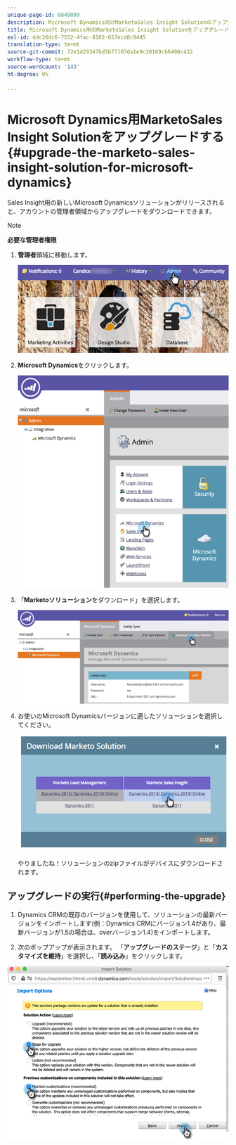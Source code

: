 ```yaml
---
unique-page-id: 6849099
description: Microsoft Dynamics向けMarketoSales Insight Solutionのアップグレード —Marketoドキュメント — 製品ドキュメント
title: Microsoft Dynamics用のMarketoSales Insight Solutionをアップグレードする
exl-id: ddc26dc6-7552-4fac-8102-657ecd8c9445
translation-type: tm+mt
source-git-commit: 72e1d29347bd5b77107da1e9c30169cb6490c432
workflow-type: tm+mt
source-wordcount: '143'
ht-degree: 0%

---
```


# Microsoft Dynamics用MarketoSales Insight Solutionをアップグレードする{#upgrade-the-marketo-sales-insight-solution-for-microsoft-dynamics}

Sales Insight用の新しいMicrosoft Dynamicsソリューションがリリースされると、アカウントの管理者領域からアップグレードをダウンロードできます。

>[!NOTE]
>
>**必要な管理者権限**

1. **管理者**&#x200B;領域に移動します。

   ![](assets/mainnavhand.png)

1. **Microsoft Dynamics**&#x200B;をクリックします。

   ![](assets/image2015-3-16-10-3a51-3a25.png)

1. 「**Marketoソリューション**&#x200B;をダウンロード」を選択します。

   ![](assets/image2015-3-16-10-3a52-3a1.png)

1. お使いのMicrosoft Dynamicsバージョンに適したソリューションを選択してください。

   ![](assets/image2015-3-16-16-3a29-3a32.png)

   やりましたね！ソリューションのzipファイルがデバイスにダウンロードされます。

## アップグレードの実行{#performing-the-upgrade}

1. Dynamics CRMの既存のバージョンを使用して、ソリューションの最新バージョンをインポートします(例：Dynamics CRMにバージョン1.4があり、最新バージョンが1.5の場合は、_over_&#x200B;バージョン1.4)をインポートします。

2. 次のポップアップが表示されます。 「**アップグレードのステージ**」と「**カスタマイズを維持**」を選択し、「**読み込み**」をクリックします。

![](assets/upgrade-the-marketo-sales-insight-solution-for-microsoft-dynamics-5.png)
